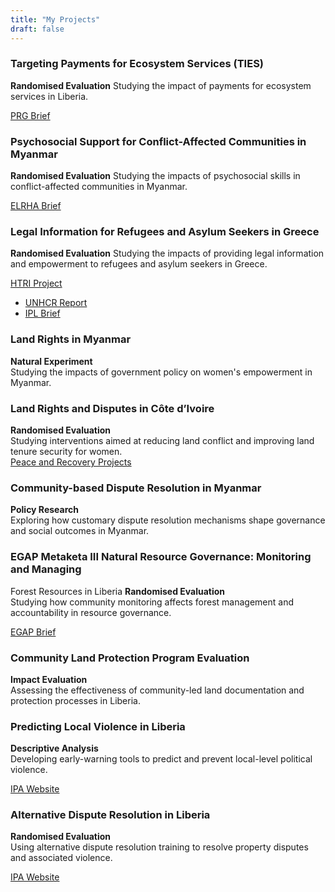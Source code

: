```yaml
---
title: "My Projects"
draft: false
---
```


### Targeting Payments for Ecosystem Services (TIES)
**Randomised Evaluation**
Studying the impact of payments for ecosystem services in Liberia.
 
[PRG Brief](https://projectrg.org/project/lbr-pes/)

### Psychosocial Support for Conflict-Affected Communities in Myanmar
**Randomised Evaluation**
Studying the impacts of psychosocial skills in conflict-affected communities in Myanmar.

[ELRHA Brief](https://www.elrha.org/resource/policy-brief-strengthening-social-cohesion-through-psychosocial-interventions-in-conflict-affected-myanmar)

### Legal Information for Refugees and Asylum Seekers in Greece
**Randomised Evaluation**
Studying the impacts of providing legal information and empowerment to refugees and asylum seekers in Greece. 

[HTRI Project](https://poverty-action.org/protecting-against-exploitation-asylum-seekers-and-refugees-impact-information-provision-greece)

* [UNHCR Report](https://data.unhcr.org/en/documents/details/106568)
* [IPL Brief](https://immigrationlab.org/content/uploads/2024/01/IPL-Home-For-Good-ResearchBrief-2023.pdf)

### Land Rights in Myanmar
**Natural Experiment**  
Studying the impacts of government policy on women's empowerment in Myanmar.  

### Land Rights and Disputes in Côte d’Ivoire
**Randomised Evaluation**  
Studying interventions aimed at reducing land conflict and improving land 
tenure security for women.  
[Peace and Recovery 
Projects](https://poverty-action.org/norms-and-institutions-post-conflict-setting-fostering-inclusive-property-rights-cote-divoire)

### Community-based Dispute Resolution in Myanmar
**Policy Research**  
Exploring how customary dispute resolution mechanisms shape governance and 
social outcomes in Myanmar.  

### EGAP Metaketa III Natural Resource Governance: Monitoring and Managing 
Forest Resources in Liberia
**Randomised Evaluation**  
Studying how community monitoring affects forest management and 
accountability in resource governance.
  
[EGAP 
Brief](https://egap.org/project/monitoring-and-managing-forest-resources-in-liberia/)

### Community Land Protection Program Evaluation
**Impact Evaluation**  
Assessing the effectiveness of community-led land documentation and 
protection processes in Liberia.  

### Predicting Local Violence in Liberia
**Descriptive Analysis**  
Developing early-warning tools to predict and prevent local-level 
political violence.  

[IPA Website](https://www.poverty-action.org/study/predicting-local-violence-liberia)

### Alternative Dispute Resolution in Liberia
**Randomised Evaluation**  
Using alternative dispute resolution training to resolve property disputes 
and associated violence.  

[IPA 
Website](https://www.poverty-action.org/study/peace-education-rural-liberia)



